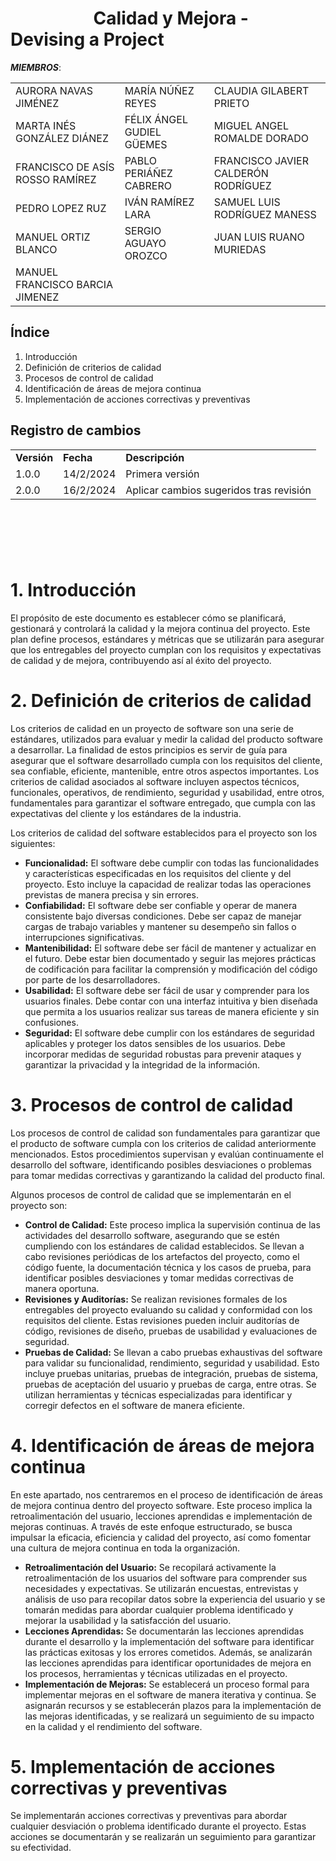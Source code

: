 # &nbsp;&nbsp;&nbsp;&nbsp;&nbsp;&nbsp;&nbsp;&nbsp;&nbsp;&nbsp;&nbsp;&nbsp;&nbsp;&nbsp;&nbsp;&nbsp;&nbsp;&nbsp;&nbsp; Calidad y Mejora - Devising a Project


***MIEMBROS***:

<table>
  <tr>
    <td>AURORA NAVAS JIMÉNEZ</td>
    <td>MARÍA NÚÑEZ REYES</td>
    <td>CLAUDIA GILABERT PRIETO</td>
  </tr>
  <tr>
    <td>MARTA INÉS GONZÁLEZ DIÁNEZ</td>
    <td>FÉLIX ÁNGEL GUDIEL GÜEMES</td>
    <td>MIGUEL ANGEL ROMALDE DORADO</td>
  </tr>
  <tr>
    <td>FRANCISCO DE ASÍS ROSSO RAMÍREZ</td>
    <td>PABLO PERIÁÑEZ CABRERO</td>
    <td>FRANCISCO JAVIER CALDERÓN RODRÍGUEZ</td>
  </tr>
  <tr>
    <td>PEDRO LOPEZ RUZ</td>
    <td>IVÁN RAMÍREZ LARA</td>
    <td>SAMUEL LUIS RODRÍGUEZ MANESS</td>
  </tr>
  <tr>
    <td>MANUEL ORTIZ BLANCO</td>
    <td>SERGIO AGUAYO OROZCO</td>
    <td>JUAN LUIS RUANO MURIEDAS</td>
  </tr>
  <tr>
    <td>MANUEL FRANCISCO BARCIA JIMENEZ</td>
    <td></td>
    <td></td>
  </tr>
</table>


## Índice

1. Introducción
2. Definición de criterios de calidad
3. Procesos de control de calidad
4. Identificación de áreas de mejora continua
5. Implementación de acciones correctivas y preventivas


## Registro de cambios

<table>
  <tr>
   <td><strong>Versión</strong>
   </td>
   <td><strong>Fecha</strong>
   </td>
   <td><strong>Descripción</strong>
   </td>
  </tr>
  <tr>
   <td>1.0.0</td>
   <td>14/2/2024</td>
   <td>Primera versión</td>
  </tr>
  <tr>
   <td>2.0.0</td>
   <td>16/2/2024</td>
   <td>Aplicar cambios sugeridos tras revisión</td>
  </tr>
</table>


<br/>

# 

<br/>


# 1. Introducción

El propósito de este documento es establecer cómo se planificará, gestionará y controlará la calidad y la mejora continua del proyecto. Este plan define procesos, estándares y métricas que se utilizarán para asegurar que los entregables del proyecto cumplan con los requisitos y expectativas de calidad y de mejora, contribuyendo así al éxito del proyecto.


# 2. Definición de criterios de calidad

Los criterios de calidad en un proyecto de software son una serie de estándares, utilizados para evaluar y medir la calidad del producto software a desarrollar. La finalidad de estos principios es servir de guía para asegurar que el software desarrollado cumpla con los requisitos del cliente, sea confiable, eficiente, mantenible, entre otros aspectos importantes. Los criterios de calidad asociados al software incluyen aspectos técnicos, funcionales, operativos, de rendimiento, seguridad y usabilidad, entre otros, fundamentales para garantizar el software entregado, que cumpla con las expectativas del cliente y los estándares de la industria.

Los criterios de calidad del software establecidos para el proyecto son los siguientes:

- **Funcionalidad:** El software debe cumplir con todas las funcionalidades y características especificadas en los requisitos del cliente y del proyecto. Esto incluye la capacidad de realizar todas las operaciones previstas de manera precisa y sin errores.
- **Confiabilidad:** El software debe ser confiable y operar de manera consistente bajo diversas condiciones. Debe ser capaz de manejar cargas de trabajo variables y mantener su desempeño sin fallos o interrupciones significativas.
- **Mantenibilidad:** El software debe ser fácil de mantener y actualizar en el futuro. Debe estar bien documentado y seguir las mejores prácticas de codificación para facilitar la comprensión y modificación del código por parte de los desarrolladores.
- **Usabilidad:** El software debe ser fácil de usar y comprender para los usuarios finales. Debe contar con una interfaz intuitiva y bien diseñada que permita a los usuarios realizar sus tareas de manera eficiente y sin confusiones.
- **Seguridad:** El software debe cumplir con los estándares de seguridad aplicables y proteger los datos sensibles de los usuarios. Debe incorporar medidas de seguridad robustas para prevenir ataques y garantizar la privacidad y la integridad de la información.


# 3. Procesos de control de calidad

Los procesos de control de calidad son fundamentales para garantizar que el producto de software cumpla con los criterios de calidad anteriormente mencionados. Estos procedimientos supervisan y evalúan continuamente el desarrollo del software, identificando posibles desviaciones o problemas para tomar medidas correctivas y  garantizando la calidad del producto final.

Algunos procesos de control de calidad que se implementarán en el proyecto son:

- **Control de Calidad:** Este proceso implica la supervisión continua de las actividades del desarrollo software, asegurando que se estén cumpliendo con los estándares de calidad establecidos. Se llevan a cabo revisiones periódicas de los artefactos del proyecto, como el código fuente, la documentación técnica y los casos de prueba, para identificar posibles desviaciones y tomar medidas correctivas de manera oportuna.
- **Revisiones y Auditorías:** Se realizan revisiones formales de los entregables del proyecto evaluando su calidad y conformidad con los requisitos del cliente. Estas revisiones pueden incluir auditorías de código, revisiones de diseño, pruebas de usabilidad y evaluaciones de seguridad.
- **Pruebas de Calidad:** Se llevan a cabo pruebas exhaustivas del software para validar su funcionalidad, rendimiento, seguridad y usabilidad. Esto incluye pruebas unitarias, pruebas de integración, pruebas de sistema, pruebas de aceptación del usuario y pruebas de carga, entre otras. Se utilizan herramientas y técnicas especializadas para identificar y corregir defectos en el software de manera eficiente.


# 4. Identificación de áreas de mejora continua

En este apartado, nos centraremos en el proceso de identificación de áreas de mejora continua dentro del proyecto software. Este proceso implica la retroalimentación del usuario, lecciones aprendidas e implementación de mejoras continuas. A través de este enfoque estructurado, se busca impulsar la eficacia, eficiencia y calidad del proyecto, así como fomentar una cultura de mejora continua en toda la organización.

- **Retroalimentación del Usuario:** Se recopilará activamente la retroalimentación de los usuarios del software para comprender sus necesidades y expectativas. Se utilizarán encuestas, entrevistas y análisis de uso para recopilar datos sobre la experiencia del usuario y se tomarán medidas para abordar cualquier problema identificado y mejorar la usabilidad y la satisfacción del usuario.
- **Lecciones Aprendidas:** Se documentarán las lecciones aprendidas durante el desarrollo y la implementación del software para identificar las prácticas exitosas y los errores cometidos. Además, se analizarán las lecciones aprendidas para identificar oportunidades de mejora en los procesos, herramientas y técnicas utilizadas en el proyecto.
- **Implementación de Mejoras:** Se establecerá un proceso formal para implementar mejoras en el software de manera iterativa y continua. Se asignarán recursos y se establecerán plazos para la implementación de las mejoras identificadas, y se realizará un seguimiento de su impacto en la calidad y el rendimiento del software.


# 5. Implementación de acciones correctivas y preventivas

Se implementarán acciones correctivas y preventivas para abordar cualquier desviación o problema identificado durante el proyecto. Estas acciones se documentarán y se realizarán un seguimiento para garantizar su efectividad.

